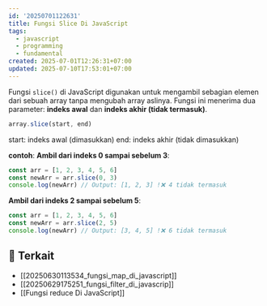 ```yaml
---
id: '20250701122631'
title: Fungsi Slice Di JavaScript
tags:
  - javascript
  - programming
  - fundamental
created: 2025-07-01T12:26:31+07:00
updated: 2025-07-10T17:53:01+07:00
---
```


Fungsi `slice()` di JavaScript digunakan untuk mengambil sebagian elemen dari sebuah array tanpa mengubah array aslinya. Fungsi ini menerima dua parameter: **indeks awal** dan **indeks akhir (tidak termasuk)**.

```javascript
array.slice(start, end)
```

start: indeks awal (dimasukkan)
end: indeks akhir (tidak dimasukkan)

**contoh**:
**Ambil dari indeks 0 sampai sebelum 3**:

```javascript
const arr = [1, 2, 3, 4, 5, 6]
const newArr = arr.slice(0, 3)
console.log(newArr) // Output: [1, 2, 3] !❌ 4 tidak termasuk
```

**Ambil dari indeks 2 sampai sebelum 5**:

```javascript
const arr = [1, 2, 3, 4, 5, 6]
const newArr = arr.slice(2, 5)
console.log(newArr) // Output: [3, 4, 5] !❌ 6 tidak termasuk
```

## 🔗 Terkait

- [[20250630113534_fungsi_map_di_javascript]]
- [[20250629175251_fungsi_filter_di_javascrip]]
- [[Fungsi reduce Di JavaScript]]
